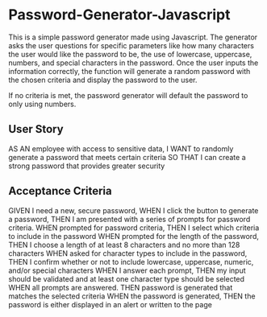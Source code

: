 # Password-Generator-Javascript

This is a simple password generator made using Javascript. The generator asks the user questions for specific parameters like how many characters the user would like the password to be, the use of lowercase, uppercase, numbers, and special characters in the password. Once the user inputs the information correctly, the function will generate a random password with the chosen criteria and display the  password to the user. 

If no criteria is met, the password generator will default the password to only using numbers. 

## User Story
AS AN employee with access to sensitive data, 
I WANT to randomly generate a password that meets certain criteria
SO THAT I can create a strong password that provides greater security

## Acceptance Criteria
GIVEN I need a new, secure password,
WHEN I click the button to generate a password,
THEN I am presented with a series of prompts for password criteria.
WHEN prompted for password criteria, 
THEN I select which criteria to include in the password
WHEN prompted for the length of the password,
THEN I choose a length of at least 8 characters and no more than 128 characters
WHEN asked for character types to include in the password,
THEN I confirm whether or not to include lowercase, uppercase, numeric, and/or special characters
WHEN I answer each prompt,
THEN my input should be validated and at least one character type should be selected
WHEN all prompts are answered.
THEN password is generated that matches the selected criteria
WHEN the password is generated,
THEN the password is either displayed in an alert or written to the page